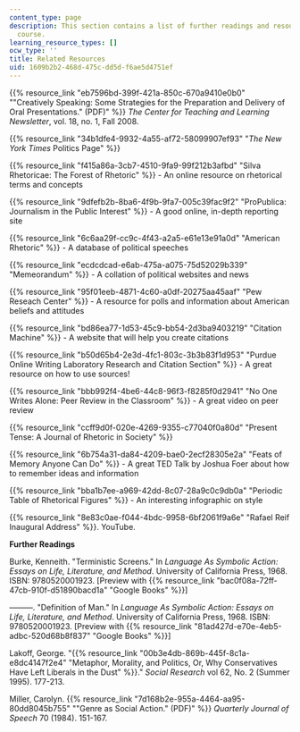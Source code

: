 ```yaml
---
content_type: page
description: This section contains a list of further readings and resources for the
  course.
learning_resource_types: []
ocw_type: ''
title: Related Resources
uid: 1609b2b2-468d-475c-dd5d-f6ae5d4751ef
---
```


{{% resource_link "eb7596bd-399f-421a-850c-670a9410e0b0" "\"Creatively Speaking: Some Strategies for the Preparation and Delivery of Oral Presentations.\" (PDF)" %}} _The Center for Teaching and Learning Newsletter_, vol. 18, no. 1, Fall 2008.

{{% resource_link "34b1dfe4-9932-4a55-af72-58099907ef93" "_The New York Times_ Politics Page" %}}

{{% resource_link "f415a86a-3cb7-4510-9fa9-99f212b3afbd" "Silva Rhetoricae: The Forest of Rhetoric" %}} - An online resource on rhetorical terms and concepts

{{% resource_link "9dfefb2b-8ba6-4f9b-9fa7-005c39fac9f2" "ProPublica: Journalism in the Public Interest" %}} - A good online, in-depth reporting site

{{% resource_link "6c6aa29f-cc9c-4f43-a2a5-e61e13e91a0d" "American Rhetoric" %}} - A database of political speeches

{{% resource_link "ecdcdcad-e6ab-475a-a075-75d52029b339" "Memeorandum" %}} - A collation of political websites and news

{{% resource_link "95f01eeb-4871-4c60-a0df-20275aa45aaf" "Pew Reseach Center" %}} - A resource for polls and information about American beliefs and attitudes

{{% resource_link "bd86ea77-1d53-45c9-bb54-2d3ba9403219" "Citation Machine" %}} - A website that will help you create citations

{{% resource_link "b50d65b4-2e3d-4fc1-803c-3b3b83f1d953" "Purdue Online Writing Laboratory Research and Citation Section" %}} - A great resource on how to use sources!

{{% resource_link "bbb992f4-4be6-44c8-96f3-f8285f0d2941" "No One Writes Alone: Peer Review in the Classroom" %}} - A great video on peer review

{{% resource_link "ccff9d0f-020e-4269-9355-c77040f0a80d" "Present Tense: A Journal of Rhetoric in Society" %}}

{{% resource_link "6b754a31-da84-4209-bae0-2ecf28305e2a" "Feats of Memory Anyone Can Do" %}} - A great TED Talk by Joshua Foer about how to remember ideas and information

{{% resource_link "bba1b7ee-a969-42dd-8c07-28a9c0c9db0a" "Periodic Table of Rhetorical Figures" %}} - An interesting infographic on style

{{% resource_link "8e83c0ae-f044-4bdc-9958-6bf2061f9a6e" "Rafael Reif Inaugural Address" %}}. YouTube.

**Further Readings**

Burke, Kenneith. "Terministic Screens." In _Language As Symbolic Action: Essays on Life, Literature, and Method_. University of California Press, 1968. ISBN: 9780520001923. \[Preview with {{% resource_link "bac0f08a-72ff-47cb-910f-d51890bacd1a" "Google Books" %}}\]

———. "Definition of Man." In _Language As Symbolic Action: Essays on Life, Literature, and Method_. University of California Press, 1968. ISBN: 9780520001923. \[Preview with {{% resource_link "81ad427d-e70e-4eb5-adbc-520d68b8f837" "Google Books" %}}\]

Lakoff, George. "{{% resource_link "00b3e4db-869b-445f-8c1a-e8dc4147f2e4" "Metaphor, Morality, and Politics, Or, Why Conservatives Have Left Liberals in the Dust" %}}." _Social Research_ vol 62, No. 2 (Summer 1995). 177-213.

Miller, Carolyn. {{% resource_link "7d168b2e-955a-4464-aa95-80dd8045b755" "\"Genre as Social Action.\" (PDF)" %}} _Quarterly Journal of Speech_ 70 (1984). 151-167.